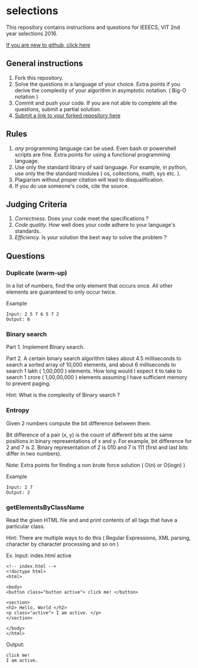 # selections
This repository contains instructions and questions for IEEECS, VIT 2nd year selections 2016.

[ If you are new to github, click here ](https://guides.github.com/activities/hello-world/)

## General instructions
1. Fork this repository.
2. Solve the questions in a language of your choice. Extra points if you derive the complexity of your algorithm in asymptotic notation. ( Big-O notation )
3. Commit and push your code. If you are not able to complete all the questions, submit a partial solution.
4. [ Submit a link to your forked repository here ]( http://ieeecsvit-recruitments.herokuapp.com )

## Rules
1. *any* programming language can be used. Even bash or powershell scripts are fine. Extra points for using a functional programming language.
2. Use only the standard library of said language. For example, in python, use only the the standard modules ( os, collections, math, sys etc. ). 
3. Plagiarism without proper citation will lead to disqualification.
4. If you do use someone's code, cite the source.

## Judging Criteria
1. *Correctness.* Does your code meet the specifications ?
2. *Code quality.* How well does your code adhere to your language's standards.
3. *Efficiency.* Is your solution the best way to solve the problem ?

## Questions

### Duplicate (warm-up)
In a list of numbers, find the only element that occurs once. All other elements are guaranteed to only occur twice.

Example
```
Input: 2 5 7 6 5 7 2
Output: 6
```
### Binary search
Part 1. Implement Binary search.


Part 2.
A certain binary search algorithm takes about 4.5 milliseconds to search a sorted array of 10,000 elements, and about 6 milliseconds to search 1 lakh ( 1,00,000 ) elements. How long would I expect it to take to search 1 crore ( 1,00,00,000 ) elements assuming I have sufficient memory to prevent paging.


Hint: What is the complexity of Binary search ?


### Entropy

Given 2 numbers compute the bit difference between them. 

Bit difference of a pair (x, y) is the count of different bits at the same positions in binary representations of x and y. 
For example, bit difference for 2 and 7 is 2. Binary representation of 2 is 010 and 7 is 111 (first and last bits differ in two numbers).

Note: Extra points for finding a non brute force solution ( O(n) or O(logn) )

Example
```
Input: 2 7
Output: 2
```

###  getElementsByClassName

Read the given HTML file and and print contents of all tags that have a particular class.

Hint: There are multiple ways to do this ( Regular Expressions, XML parsing, character by character processing and so on )


Ex.
Input: index.html active
```
<!-- index.html -->
<!doctype html>
<html>

<body>
<button class="button active"> click me! </button>

<section>
<h2> Hello, World </h2>
<p class="active"> I am active. </p>
</section>

</body>
</html>
```
Output: 
```
click me!
I am active.
```


